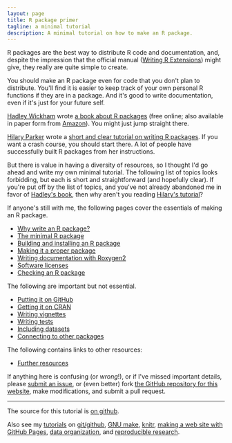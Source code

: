 ```yaml
---
layout: page
title: R package primer
tagline: a minimal tutorial
description: A minimal tutorial on how to make an R package.
---
```


R packages are the best way to distribute R code and documentation,
and, despite the impression that the official manual
([Writing R Extensions](https://cran.r-project.org/doc/manuals/r-release/R-exts.html))
might give, they really are quite simple to create.

You should make an R package even for code that you don't plan to
distribute. You'll find it is easier to keep track of your own
personal R functions if they are in a package. And it's good to write
documentation, even if it's just for your future self.

[Hadley Wickham](http://had.co.nz/) wrote
[a book about R packages](http://r-pkgs.had.co.nz/) (free online; also
available in paper form from
[Amazon](https://www.amazon.com/gp/product/1491910593?ie=UTF8&tag=7210-20)). You
might just jump straight there.

[Hilary Parker](https://hilaryparker.com) wrote a
[short and clear tutorial on writing R packages](https://hilaryparker.com/2014/04/29/writing-an-r-package-from-scratch/).
If you want a crash course, you should start there. A lot of people
have successfully built R packages from her instructions.

But there is value in having a diversity of
resources, so I thought I'd go ahead and write my own minimal tutorial.
The following list of topics looks forbidding, but each is short and
straightforward (and hopefully clear). If you're put off by the list
of topics,
and you've not already abandoned me in favor of
[Hadley's book](http://r-pkgs.had.co.nz/), then why aren't you reading
[Hilary's tutorial](https://hilaryparker.com/2014/04/29/writing-an-r-package-from-scratch/)?

If anyone's still with me, the following pages cover the essentials of
making an R package.

- [Why write an R package?](pages/why.html)
- [The minimal R package](pages/minimal.html)
- [Building and installing an R package](pages/build.html)
- [Making it a proper package](pages/proper.html)
- [Writing documentation with Roxygen2](pages/docs.html)
- [Software licenses](pages/licenses.html)
- [Checking an R package](pages/check.html)

The following are important but not essential.

- [Putting it on GitHub](pages/github.html)
- [Getting it on CRAN](pages/cran.html)
- [Writing vignettes](pages/vignettes.html)
- [Writing tests](pages/tests.html)
- [Including datasets](pages/data.html)
- [Connecting to other packages](pages/depends.html)

The following contains links to other resources:

- [Further resources](pages/resources.html)

If anything here is confusing (or _wrong_!), or if I've missed
important details, please
[submit an issue](https://github.com/kbroman/pkg_primer/issues), or (even
better) fork [the GitHub repository for this website](https://github.com/kbroman/pkg_primer),
make modifications, and submit a pull request.

---

The source for this tutorial is [on github](https://github.com/kbroman/pkg_primer).

Also see my [tutorials](https://kbroman.org/tutorials) on
[git/github](https://kbroman.org/github_tutorial),
[GNU make](https://kbroman.org/minimal_make),
[knitr](https://kbroman.org/knitr_knutshell),
[making a web site with GitHub Pages](https://kbroman.org/simple_site),
[data organization](https://kbroman.org/dataorg),
and [reproducible research](https://kbroman.org/steps2rr).
